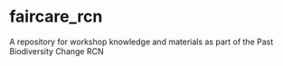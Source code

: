 # faircare_rcn
A repository for workshop knowledge and materials as part of the Past Biodiversity Change RCN
